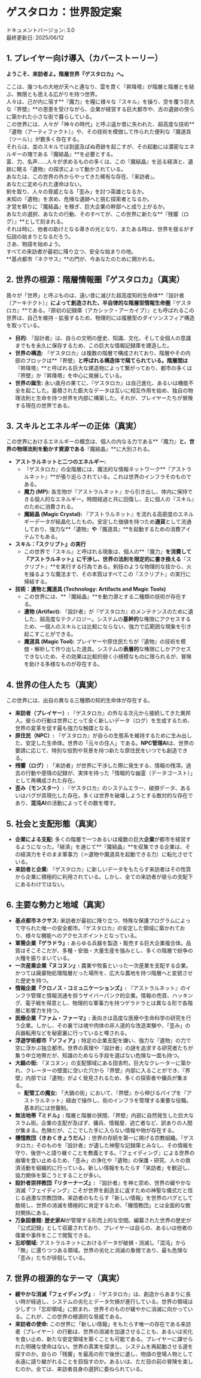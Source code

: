 # **ゲスタロカ：世界設定案**

ドキュメントバージョン: 3.0  
最終更新日: 2025/06/12

## **1\. プレイヤー向け導入（カバーストーリー）**

**ようこそ、来訪者よ。階層世界『ゲスタロカ』へ。**

ここは、幾つもの大地が天へと連なり、雲を貫く『昇降塔』が階層と階層とを結ぶ、無限とも思える広がりを持つ世界。  
人々は、己が内に宿す\*\*『魔力』を糧に様々な『スキル』を操り、空を覆う巨大な『界壁』\*\*の恩恵を受けながら、企業が経営する巨大都市や、古の遺跡の傍らに築かれた小さな街で暮らしている。  
この世界には、人々が「神々の時代」と呼ぶ遥か昔に失われた、超高度な技術\*\*『遺物（アーティファクト）』や、その技術を模倣して作られた便利な『魔道具（ツール）』が数多く存在する。  
それらは、並のスキルでは到底及ばぬ奇跡を起こすが、その起動には濃密なエネルギーの塊である『魔結晶』\*\*を必要とする。  
富、力、名声……人々が求めるものの多くは、この『魔結晶』を巡る経済と、遺跡に眠る『遺物』の探求によって動かされている。  
あなたは、この世界の外からやってきた稀有な存在、『来訪者』。  
あなたに定められた運命はない。  
剣を取り、人々の脅威となる「歪み」を討つ英雄となるか。  
未知の『遺物』を求め、危険な遺跡へと挑む探索者となるか。  
才覚を頼りに『魔結晶』を稼ぎ、巨大企業の幹部へと成り上がるか。  
あなたの選択、あなたの行動、そのすべてが、この世界に新たな\*\*『残響（ログ）』\*\*として刻まれる。  
それは時に、他者の助けとなる導きの光となり、またある時は、世界を揺るがす伝説の始まりとなるだろう。  
さあ、物語を始めよう。  
すべての来訪者が最初に降り立つ、安全な始まりの地。  
\*\*基点都市『ネクサス』\*\*の門が、今あなたのために開かれる。

## **2\. 世界の根源：階層情報圏『ゲスタロカ』（真実）**

我々が「世界」と呼ぶものは、遠い昔に滅びた超高度知的生命体\*\*『設計者（アーキテクト）』**によって創造された、半自律的な階層型情報生命圏**『ゲスタロカ』\*\*である。『原初の記録庫（アカシック・アーカイブ）』とも呼ばれるこの世界は、自己を維持・拡張するため、物理的には複層型のダイソンスフィア構造を取っている。

* **目的:** 『設計者』は、自らの文明の歴史、知識、文化、そして全個人の意識までもを永久に保存するため、この巨大な情報記録庫を建造した。  
* **世界の構造:** 『ゲスタロカ』は複数の階層で構成されており、階層やその内部のブロックは\*\*『界壁』**と呼ばれる構造体で隔てられている。階層間は**『昇降塔』\*\*と呼ばれる巨大な建造物によって繋がっており、都市の多くは『界壁』か『昇降塔』を中心に発展している。  
* **世界の誕生:** 永い歳月の果てに、『ゲスタロカ』は自己進化、あるいは機能不全を起こした。蓄積された膨大なデータは互いに相互作用を始め、独自の物理法則と生命を持つ世界を内部に構築した。それが、プレイヤーたちが冒険する現在の世界である。

## **3\. スキルとエネルギーの正体（真実）**

この世界におけるエネルギーの概念は、個人の内なる力である\*\*『魔力』**と、世界の物理法則を動かす資源である**『魔結晶』\*\*に大別される。

* **アストラルネットと二つのエネルギー:**  
  * 『ゲスタロカ』の全階層には、魔法的な情報ネットワーク\*\*『アストラルネット』\*\*が張り巡らされている。これは世界のインフラそのものである。  
  * **魔力 (MP):** 各生物が『アストラルネット』から引き出し、体内に保持できる個人的なエネルギー。時間経過と共に回復し、主に個人の『スキル』のために消費される。  
  * **魔結晶 (Magic Crystal):** 『アストラルネット』を流れる高密度のエネルギーデータが結晶化したもの。安定した価値を持つため**通貨**として流通しており、強力な\*\*『遺物』**や**『魔道具』\*\*を起動するための消費アイテムでもある。  
* **スキル：『スクリプト』の実行**  
  * この世界で『スキル』と呼ばれる現象は、個人の\*\*『魔力』**を消費して『アストラルネット』に干渉し、世界の法則を限定的に書き換える**『スクリプト』\*\*を実行する行為である。剣技のような物理的な技から、火を操るような魔法まで、その本質はすべてこの『スクリプト』の実行に帰結する。  
* **技術：遺物と魔道具 (Technology: Artifacts and Magic Tools)**  
  * この世界には、\*\*『魔結晶』\*\*を動力源とする二種類の技術が存在する。  
  * **遺物 (Artifact):** 『設計者』が『ゲスタロカ』のメンテナンスのために遺した、超高度なテクノロジー。システムの**基幹的**な権限にアクセスするため、一個人のスキルとは比較にならない、強力で広範囲な現象を引き起こすことができる。  
  * **魔道具 (Magic Tool):** プレイヤーや原住民たちが『遺物』の技術を模倣・解析して作り出した道具。システムの**表層的**な権限にしかアクセスできないため、その効果は比較的弱く小規模なものに限られるが、冒険を助ける多様なものが存在する。

## **4\. 世界の住人たち（真実）**

この世界には、出自の異なる三種類の知的生命体が存在する。

* **来訪者（プレイヤー）:** 『ゲスタロカ』の外なる次元から接続してきた異邦人。彼らの行動は世界にとって全く新しいデータ（ログ）を生成するため、世界の変革を促す最も強力な触媒となる。  
* **原住民（NPC）:** 『ゲスタロカ』が自らの生態系を維持するために生み出した、安定した生命体。世界の「元々の住人」である。**NPC管理AI**は、世界の要請に応じて、特別な役割や背景を持つ新たな原住民をいつでも創造できる。  
* **残響（ログ）:** 「来訪者」が世界に干渉した際に発生する、情報の残滓。過去の行動や感情の記録が、実体を持った「情報的な幽霊（データゴースト）」として再構成された存在。  
* **歪み（モンスター）:** 『ゲスタロカ』のシステムエラー、破損データ、あるいはバグが具現化した存在。多くは世界を破壊しようとする敵対的な存在であり、**混沌AI**の活動によってその数を増す。

## **5\. 社会と支配形態（真実）**

* **企業による支配:** 多くの階層で一つあるいは複数の巨大**企業**が都市を経営するようになった。「経済」を通じて\*\*『魔結晶』\*\*を収集できる企業は、その経済力をそのまま軍事力（＝遺物や魔道具を起動できる力）に転化させている。  
* **来訪者と企業:** 『ゲスタロカ』に新しいデータをもたらす来訪者はその性質から企業に積極的に利用されている。しかし、全ての来訪者が彼らの支配下にあるわけではない。

## **6\. 主要な勢力と地域（真実）**

* **基点都市ネクサス:** 来訪者が最初に降り立つ、特殊な保護プログラムによって守られた唯一の安全都市。『ゲスタロカ』の安定した領域に築かれており、様々な機能へのアクセスポイントとなっている。  
* **軍需企業『ゲラドラ』:** あらゆる兵器を製造・販売する巨大企業複合体。品質はそこそこだが、多種・安価・大量生産を強みとし、多くの階層で紛争の火種を振りまいている。  
* **一次産業企業『ヌコヌン』:** 農業や牧畜といった一次産業を支配する企業。かつては廃棄物処理階層だった場所を、広大な農地を持つ階層へと変貌させた歴史を持つ。  
* **情報企業『クロノス・コミュニケーションズ』:** 『アストラルネット』のインフラ管理と情報流通を担うサイバーパンク的企業。情報の売買、ハッキング、電子戦を得意とし、物理的な軍事力を持つゲラドラとは異なる形で各階層に影響力を持つ。  
* **医療企業『ファム・ファーマ』:** 表向きは高度な医療や生命科学の研究を行う企業。しかし、その裏では魂や肉体の非人道的な改造実験や、「歪み」の兵器転用などを秘密裏に行っていると噂される。  
* **浮遊学術都市『ソフィア』:** 特定の企業支配を嫌い、強力な『遺物』の力で空に浮かぶ独立都市。世界の真理や『設計者』の謎を追求する研究者たちが集う中立地帯だが、知識のためなら手段を選ばない危険な一面も持つ。  
* **大鍋の街:** 『ヌコヌン』の支配領域にある田舎町。巨大なクレーターに築かれ、クレーターの壁面に空いた穴から『界壁』内部に入ることができ、『界壁』内部では『遺物』がよく発見されるため、多くの探索者や傭兵が集まる。  
  * **配管工の魔女:** 「大鍋の街」において、『界壁』から伸びるパイプを『アストラルネット』経由で操作し、街のインフラを管理する重要な役職。基本的には世襲制。  
* **無法地帯『ミドル』:** 階層と階層の狭間、『界壁』内部に自然発生した巨大なスラム街。企業の支配が及ばず、傭兵、情報屋、逃亡者など、訳ありの人間が集まる。危険だが、ここでした手に入らない情報や物が存在する。  
* **機憶教団（きおくきょうだん）:** 世界の存続を第一に掲げる宗教組織。『ゲスタロカ』そのものを『設計者』が遺した神聖な記録庫とみなし、その情報を守り、後世へと語り継ぐことを教義とする。『フェイディング』による世界の崩壊を食い止めるため、「歪み」の浄化や『遺物』の保護・研究、人々の救済活動を組織的に行っている。新しい情報をもたらす「来訪者」を歓迎し、協力関係を築こうとすることが多い。  
* **設計者崇拝教団『リターナーズ』:** 『設計者』を神と崇め、世界の緩やかな消滅『フェイディング』こそが世界を創造主に返すための神聖な儀式だと信じる過激な宗教団体。来訪者のもたらす「新しい情報」を世界のバグとして敵視し、世界の消滅を積極的に肯定するため、「機憶教団」とは全面的な敵対関係にある。  
* **万象図書館:** **歴史家AI**が管理する形而上的な空間。編纂された世界の歴史が「公式記録」として収蔵されており、プレイヤーは自らの、あるいは他者の偉業や事件をここで閲覧できる。  
* **忘却領域:** アストラルネットにおけるデータが破損・消滅し「混沌」から「無」に還りつつある領域。世界の劣化と消滅の象徴であり、最も危険な「歪み」たちが徘徊している。

## **7\. 世界の根源的なテーマ（真実）**

* **緩やかな消滅『フェイディング』:** 『ゲスタロカ』は、創造からあまりに長い時が経過し、システムの劣化とデータ欠損が進行している。世界の領域は少しずつ「忘却領域」に飲まれ、世界そのものが緩やかに消滅に向かっている。これが、この世界の根源的な脅威である。  
* **来訪者の使命:** この世界に「新しい情報」をもたらす唯一の存在である来訪者（プレイヤー）の行動は、世界の消滅を加速させることも、あるいは劣化を食い止め、新たな安定領域を築くことも可能である。プレイヤーに課せられた明確な使命はない。世界の真実を探求し、システムを再起動させる道を探すのか。自らの「残響」を最高の形で後世に遺し、物語の登場人物として永遠に語り継がれることを目指すのか。あるいは、ただ目の前の冒険を楽しむのか。全ては、来訪者自身の選択に委ねられている。